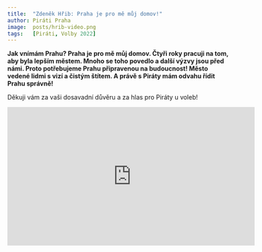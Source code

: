 ```yaml
---
title:  "Zdeněk Hřib: Praha je pro mě můj domov!"
author: Piráti Praha
image:  posts/hrib-video.png
tags:   [Piráti, Volby 2022]
---
```

 
**Jak vnímám Prahu? Praha je pro mě můj domov. Čtyři roky pracuji na tom, aby byla lepším městem. Mnoho se toho povedlo a další výzvy jsou před námi. Proto potřebujeme Prahu připravenou na budoucnost! Město vedené lidmi s vizí a čistým štítem.  A právě s Piráty mám odvahu řídit Prahu správně!**

Děkuji vám za vaši dosavadní důvěru a za hlas pro Piráty u voleb! 

<iframe src="https://www.facebook.com/plugins/video.php?height=314&href=https%3A%2F%2Fwww.facebook.com%2Fzdenek.hrib.primator%2Fvideos%2F635560254583945%2F&show_text=false&width=560&t=0" width="560" height="314" style="border:none;overflow:hidden" scrolling="no" frameborder="0" allowfullscreen="true" allow="autoplay; clipboard-write; encrypted-media; picture-in-picture; web-share" allowFullScreen="true"></iframe>
 
